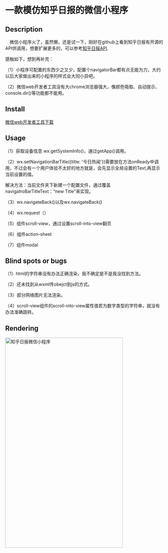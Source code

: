 # 一款模仿知乎日报的微信小程序

## Description
&emsp;微信小程序火了，虽然懒，还是试一下，刚好在github上看到知乎日报有开源的API供调用，想要扩展更多的，可以参考[知乎日报API](https://github.com/izzyleung/ZhihuDailyPurify).

感触如下，想到再补充：

（1）小程序可配置的东西少之又少，配置个navigatorBar都有点无能为力，大约以后大家做出来的小程序的样式会大同小异吧。

（2）微信web开发者工具没有大chrome浏览器强大，像颜色吸取、自动提示、console.dir()等功能都不能用。

## Install

[微信web开发者工具下载](https://mp.weixin.qq.com/debug/wxadoc/dev/devtools/download.html?t=1476197490095)

## Usage

（1）获取设备信息 wx.getSystemInfo()，通过getApp()调用。

（2）wx.setNavigationBarTitle({title: '今日热闻'})需要放在方法onReady中调用，不过会有一个用户体验不太好的地方就是，会先显示全局设置的Text,再显示当前设置的值。

解决方法：当前文件夹下新建一个配置文件，通过覆盖navigatroBarTitleText：“new Title”来实现。

（3）wx.navigateBack()以及wx.navigateBack()

（4）wx.request（）

（5）组件scroll-view，通过设置scroll-into-view翻页

（6）组件action-sheet

（7）组件modal

## Blind spots or bugs

（1）html的字符串没有办法正确渲染，我不确定是不是我没找到方法。

（2）还未找到从wxml传obejct到js的方式。

（3）部分网络图片无法渲染。

（4）scroll-view组件的scroll-into-view属性值若为数字类型的字符串，就没有办法准确跳转。

## Rendering
<img src="https://github.com/susan-github/wechatApp-zhihu/blob/master/render.gif" width="375" height="667" alt="知乎日报微信小程序"/>
